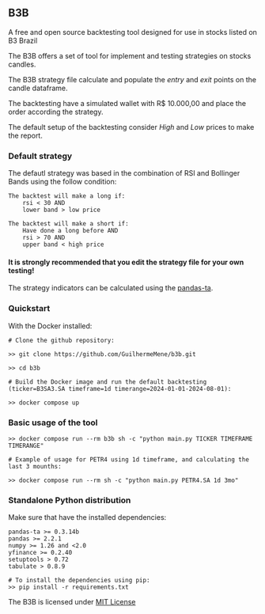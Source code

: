 ## B3B
A free and open source backtesting tool designed for use in stocks listed on B3 Brazil

The B3B offers a set of tool for implement and testing strategies on stocks candles.

The B3B strategy file calculate and populate the *entry* and *exit* points on the candle dataframe.

The backtesting have a simulated wallet with R$ 10.000,00 and place the order according the strategy.

The default setup of the backtesting consider *High* and *Low* prices to make the report.

### Default strategy
The defautl strategy was based in the combination of RSI and Bollinger Bands using the follow condition:
```
The backtest will make a long if:
    rsi < 30 AND
    lower band > low price

The backtest will make a short if:
    Have done a long before AND
    rsi > 70 AND
    upper band < high price

```
#### It is strongly recommended that you edit the strategy file for your own testing!
The strategy indicators can be calculated using the [pandas-ta](https://github.com/twopirllc/pandas-ta).

### Quickstart
With the Docker installed:

```
# Clone the github repository:

>> git clone https://github.com/GuilhermeMene/b3b.git

>> cd b3b

# Build the Docker image and run the default backtesting (ticker=B3SA3.SA timeframe=1d timerange=2024-01-01-2024-08-01):

>> docker compose up
```

### Basic usage of the tool
```
>> docker compose run --rm b3b sh -c "python main.py TICKER TIMEFRAME TIMERANGE"

# Example of usage for PETR4 using 1d timeframe, and calculating the last 3 mounths:

>> docker compose run --rm sh -c "python main.py PETR4.SA 1d 3mo"
```

### Standalone Python distribution

Make sure that have the installed dependencies:
```
pandas-ta >= 0.3.14b
pandas >= 2.2.1
numpy >= 1.26 and <2.0
yfinance >= 0.2.40
setuptools > 0.72
tabulate > 0.8.9

# To install the dependencies using pip:
>> pip install -r requirements.txt
```

The B3B is licensed under [MIT License](https://github.com/GuilhermeMene/b3b/blob/main/LICENSE)